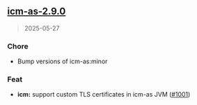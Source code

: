 
<a name="icm-as-2.9.0"></a>
## [icm-as-2.9.0](https://github.com/intershop/helm-charts/compare/icm-as-2.8.5...icm-as-2.9.0)

> 2025-05-27

### Chore

* Bump versions of icm-as:minor

### Feat

* **icm:** support custom TLS certificates in icm-as JVM ([#1001](https://github.com/intershop/helm-charts/issues/1001))

